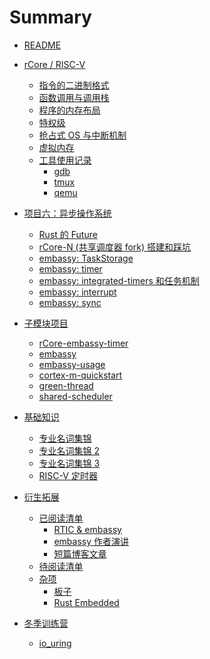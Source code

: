 # Summary

- [README](README.md)
- [rCore / RISC-V]()
  - [指令的二进制格式](rcore-instruction-binary.md)
  - [函数调用与调用栈](rcore-function-call.md)
  - [程序的内存布局](rcore-memory-layout.md)
  - [特权级](rcore-privilege.md)
  - [抢占式 OS 与中断机制](rcore-os-multiprograms.md)
  - [虚拟内存](rcore-virtual-memory.md)
  - [工具使用记录]()
    - [gdb](rcore-gdb.md)
    - [tmux](rcore-tmux.md)
    - [qemu](rcore-qemu.md)

- [项目六：异步操作系统](async-os.md)
  - [Rust 的 Future](async-os-rust-futures.md)
  - [rCore-N (共享调度器 fork) 搭建和踩坑](async-os-dev-log_rCore-N.md)
  - [embassy: TaskStorage](./embassy-task.md)
  - [embassy: timer](embassy-timer.md)
  - [embassy: integrated-timers 和任务机制](./embassy-integrated-timers.md)
  - [embassy: interrupt](./embassy-interrupt.md)
  - [embassy: sync](./embassy-sync.md)

- [子模块项目](./submodules.md)
  - [rCore-embassy-timer](./rCore-embassy-timer.md)
  - [embassy](./embassy.md)
  - [embassy-usage](embassy-usage.md)
  - [cortex-m-quickstart](cortex-m-quickstart.md)
  - [green-thread](./green-thread.md)
  - [shared-scheduler](./shared-scheduler.md)

- [基础知识]()
  - [专业名词集锦](./terminology.md)
  - [专业名词集锦 2](./terminology2.md)
  - [专业名词集锦 3](./terminology3.md)
  - [RISC-V 定时器](riscv-timer.md)

- [衍生拓展](./after-class/index.md)
  - [已阅读清单]()
    - [RTIC & embassy](./after-class/read-list/RTIC-embassyHAL.md)
    - [embassy 作者演讲](./after-class/read-list/embassy-speech.md)
    - [短篇博客文章](./after-class/read-list/posts.md)
  - [待阅读清单](./after-class/todo-readling-list.md)
  - [杂项]()
    - [板子](./after-class/board.md)
    - [Rust Embedded](./after-class/rust-embedded.md)

- [冬季训练营]()
  - [io_uring](./2024-winter/io_uring.md)
